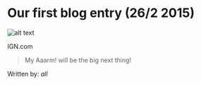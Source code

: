 Our first blog entry (26/2 2015)
====

![alt text](http://cloud-4.steampowered.com/ugc/612791117465967107/171BBF3D01D48B5EC6205215DAD15920D4923B50/637x358.resizedimage "")

IGN.com
> My Aaarm! will be the big next thing!

Written by: *all*

